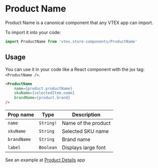 # Product Name
Product Name is a canonical component that any VTEX app can import.

To import it into your code: 
```js
import ProductName from 'vtex.store-components/ProductName'
```

## Usage
You can use it in your code like a React component with the jsx tag: `<ProductName />`. 
```html
<ProductName
    name={product.productName}
    skuName={selectedItem.name}
    brandName={product.brand}
/>
```

| Prop name         | Type       | Description                                      |
| ----------------- | ---------- | ------------------------------------------------ |
| `name`            | `String!`  | Name of the product                              |
| `skuName`         | `String`   | Selected SKU name                                |
| `brandName`       | `String`   | Brand name                                       |
| `label`           | `Boolean`  | Displays large font                              |

See an example at [Product Details](https://github.com/vtex-apps/product-details/blob/master/react/ProductDetails.js#L49) app
